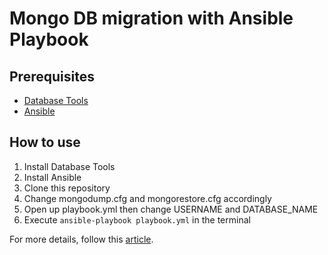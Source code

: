 # Mongo DB migration with Ansible Playbook

## Prerequisites
- [Database Tools](https://www.mongodb.com/docs/database-tools/installation/installation/)
- [Ansible](https://docs.ansible.com/ansible/latest/installation_guide/intro_installation.html)

## How to use
1. Install Database Tools
2. Install Ansible
3. Clone this repository
4. Change mongodump.cfg and mongorestore.cfg accordingly
5. Open up playbook.yml then change USERNAME and DATABASE_NAME
6. Execute `ansible-playbook playbook.yml` in the terminal

For more details, follow this [article](https://dev.to/budiantoip/how-to-migrate-a-mongo-database-with-ansible-playbook-2fha).